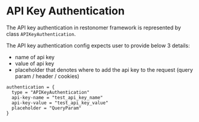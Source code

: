 # API Key Authentication

The API key authentication in restonomer framework is represented by class `APIKeyAuthentication`.

The API key authentication config expects user to provide below 3 details:

* name of api key
* value of api key
* placeholder that denotes where to add the api key to the request (query param / header / cookies)

```hocon
authentication = {
  type = "APIKeyAuthentication"
  api-key-name = "test_api_key_name"
  api-key-value = "test_api_key_value"
  placeholder = "QueryParam"
}
```
